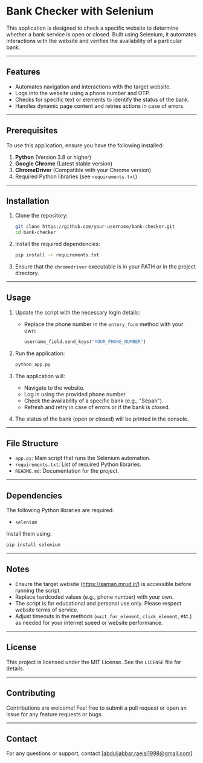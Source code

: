 # Bank Checker with Selenium

This application is designed to check a specific website to determine whether a bank service is open or closed. Built using Selenium, it automates interactions with the website and verifies the availability of a particular bank.

---

## Features

- Automates navigation and interactions with the target website.
- Logs into the website using a phone number and OTP.
- Checks for specific text or elements to identify the status of the bank.
- Handles dynamic page content and retries actions in case of errors.

---

## Prerequisites

To use this application, ensure you have the following installed:

1. **Python** (Version 3.8 or higher)
2. **Google Chrome** (Latest stable version)
3. **ChromeDriver** (Compatible with your Chrome version)
4. Required Python libraries (see `requirements.txt`)

---

## Installation

1. Clone the repository:

   ```bash
   git clone https://github.com/your-username/bank-checker.git
   cd bank-checker
   ```

2. Install the required dependencies:

   ```bash
   pip install -r requirements.txt
   ```

3. Ensure that the `chromedriver` executable is in your PATH or in the project directory.

---

## Usage

1. Update the script with the necessary login details:

   - Replace the phone number in the `entery_form` method with your own:

     ```python
     username_field.send_keys("YOUR_PHONE_NUMBER")
     ```

2. Run the application:

   ```bash
   python app.py
   ```

3. The application will:

   - Navigate to the website.
   - Log in using the provided phone number.
   - Check the availability of a specific bank (e.g., "Sépah").
   - Refresh and retry in case of errors or if the bank is closed.

4. The status of the bank (open or closed) will be printed in the console.

---

## File Structure

- `app.py`: Main script that runs the Selenium automation.
- `requirements.txt`: List of required Python libraries.
- `README.md`: Documentation for the project.

---

## Dependencies

The following Python libraries are required:

- `selenium`

Install them using:

```bash
pip install selenium
```

---

## Notes

- Ensure the target website (https://saman.mrud.ir/) is accessible before running the script.
- Replace hardcoded values (e.g., phone number) with your own.
- The script is for educational and personal use only. Please respect website terms of service.
- Adjust timeouts in the methods (`wait_for_element`, `click_element`, etc.) as needed for your internet speed or website performance.

---

## License

This project is licensed under the MIT License. See the `LICENSE` file for details.

---

## Contributing

Contributions are welcome! Feel free to submit a pull request or open an issue for any feature requests or bugs.

---

## Contact

For any questions or support, contact [abduljabbar.raeisi1998@gmail.com].
